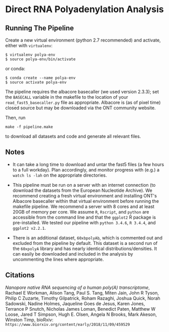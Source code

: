 Direct RNA Polyadenylation Analysis
===================================

Running The Pipeline
--------------------
Create a new virtual environment (python 2.7 recommended) and activate, either with `virtualenv`:
```
$ virtualenv polya-env
$ source polya-env/bin/activate
```
or conda:
```
$ conda create --name polya-env
$ source activate polya-env
```

The pipeline requires the albacore basecaller (we used version 2.3.3); set the `BASECALL` variable
in the makefile to the location of your `read_fast5_basecaller.py` file as appropriate. Albacore
is (as of pixel time) closed source but may be downloaded via the ONT community website.

Then, run
```
make -f pipeline.make
```
to download all datasets and code and generate all relevant files.

Notes
-----
* It can take a long time to download and untar the fast5 files (a few hours to a full workday). Plan accordingly,
  and monitor progress with (e.g.) a `watch ls -lah` on the appropriate directories.

* This pipeline must be run on a server with an internet connection (to download the datasets from the European
  Nucleotide Archive). We recommend creating a fresh virtual environment and installing ONT's Albacore basecaller
  within that virtual environment before running the makefile pipeline. We recommend a server with 8 cores and
  at least 20GB of memory per core. We assume `R`, `Rscript`, and `python` are accessible from the command line
  and that the `ggplot2` R package is pre-installed. We tested our pipeline with `python 3.4.6`, `R 3.4.4`, and
  `ggplot2 v2.2.1`.

* There is an additional dataset, `60xbpolyAb`, which is commented out and excluded from the pipeline by default.
  This dataset is a second run of the `60xpolyA` library and has nearly identical distributions/densities. It can
  easily be downloaded and included in the analysis by uncommenting the lines where appropriate.

Citations
---------
_Nanopore native RNA sequencing of a human poly(A) transcriptome_, Rachael E Workman, Alison Tang, Paul S. Tang, Miten Jain, John R Tyson, Philip C Zuzarte, Timothy Gilpatrick, Roham Razaghi, Joshua Quick, Norah Sadowski, Nadine Holmes, Jaqueline Goes de Jesus, Karen Jones, Terrance P Snutch, Nicholas James Loman, Benedict Paten, Matthew W Loose, Jared T Simpson, Hugh E. Olsen, Angela N Brooks, Mark Akeson, Winston Timp, bioRxiv: `https://www.biorxiv.org/content/early/2018/11/09/459529`